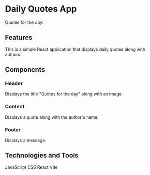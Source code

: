 # Daily Quotes App
Quotes for the day!

## Features
This is a simple React application that displays daily quotes  along with authors.

## Components
### Header
Displays the title "Quotes for the day" along with an image.
### Content
Displays a quote along with the author's name. 
### Footer
Displays a message.

## Technologies and Tools
JavaScript
CSS
React
Vite



